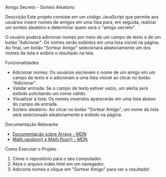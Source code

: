 Amigo Secreto - Sorteio Aleatório 

Descrição
Este projeto consiste em um código JavaScript que permite aos usuários inserir nomes de amigos em uma lista para, em seguida, realizar um sorteio aleatório e determinar quem será o "amigo secreto".

O usuário poderá adicionar nomes por meio de um campo de texto e de um botão "Adicionar". Os nomes serão exibidos em uma lista visível na página. Ao final, um botão "Sortear Amigo" selecionará aleatoriamente um dos nomes da lista e exibirá o resultado na tela.

Funcionalidades
- Adicionar nomes: Os usuários escrevem o nome de um amigo em um campo de texto e o adicionam a uma lista visível ao clicar no botão "Adicionar".
- Validar entrada: Se o campo de texto estiver vazio, um alerta será exibido solicitando um nome válido.
- Visualizar a lista: Os nomes inseridos aparecerão em uma lista abaixo do campo de entrada.
- Sorteio aleatório: Ao clicar no botão "Sortear Amigo", um nome da lista será selecionado aleatoriamente e exibido na página.

Documentação Relevante
- [Documentação sobre Arrays - MDN](https://developer.mozilla.org/pt-BR/docs/Web/JavaScript/Reference/Global_Objects/Array)
- [Math.random() e Math.floor() - MDN](https://developer.mozilla.org/pt-BR/docs/Web/JavaScript/Reference/Global_Objects/Math/random)

Como Executar o Projeto

1. Clone o repositório para o seu computador.
2. Abra o arquivo index.html em um navegador.
3. Adicione nomes e clique em "Sortear Amigo" para ver o resultado!



